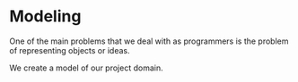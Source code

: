 # Modeling

One of the main problems that we deal with as programmers is the problem
of representing objects or ideas.

We create a model of our project domain.

